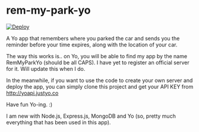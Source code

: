 # rem-my-park-yo

[![Deploy](https://www.herokucdn.com/deploy/button.png)](https://heroku.com/deploy?template=https://github.com/hijha/rem-my-park-yo)

A Yo app that remembers where you parked the car and sends you the reminder before your time expires, along with the location of your car.

The way this works is.. on Yo, you will be able to find my app by the name RemMyParkYo (should be all CAPS). 
I have yet to register an official server for it. Will update this when I do.

In the meanwhile, if you want to use the code to create your own server and deploy the app, you can simply clone this project and get your API KEY from http://yoapi.justyo.co

Have fun Yo-ing. :)



I am new with Node.js, Express.js, MongoDB and Yo (so, pretty much everything that has been used in this app).
